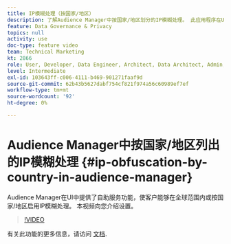 ```yaml
---
title: IP模糊处理（按国家/地区）
description: 了解Audience Manager中按国家/地区划分的IP模糊处理。 此应用程序在UI中提供了自助服务功能，使客户能够在全球范围内或按国家/地区启用IP模糊处理。 本视频向您介绍设置。
feature: Data Governance & Privacy
topics: null
activity: use
doc-type: feature video
team: Technical Marketing
kt: 2866
role: User, Developer, Data Engineer, Architect, Data Architect, Admin, Leader
level: Intermediate
exl-id: 103643ff-c006-4111-b469-901271faaf9d
source-git-commit: 62b43b5627dabf754cf821f974a56c60989ef7ef
workflow-type: tm+mt
source-wordcount: '92'
ht-degree: 0%

---
```


# Audience Manager中按国家/地区列出的IP模糊处理 {#ip-obfuscation-by-country-in-audience-manager}

Audience Manager在UI中提供了自助服务功能，使客户能够在全球范围内或按国家/地区启用IP模糊处理。 本视频向您介绍设置。

>[!VIDEO](https://video.tv.adobe.com/v/27218/?quality=9)

有关此功能的更多信息，请访问 [文档](https://experiencecloud.adobe.com/resources/help/en_US/aam/ip-obfuscation.html).
